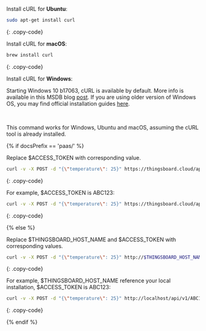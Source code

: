 Install cURL for **Ubuntu**:

```bash
sudo apt-get install curl
```
{: .copy-code}


Install cURL for **macOS**:

```bash
brew install curl
```
{: .copy-code}

Install cURL for **Windows**:

Starting Windows 10 b17063, cURL is available by default. 
More info is available in this MSDB blog [post](https://blogs.msdn.microsoft.com/commandline/2018/01/18/tar-and-curl-come-to-windows/).
If you are using older version of Windows OS, you may find official installation guides [here](https://curl.haxx.se/).

<br/>

This command works for Windows, Ubuntu and macOS, assuming the cURL tool is already installed. 

{% if docsPrefix == 'paas/' %}

Replace $ACCESS_TOKEN with corresponding value.

```bash
curl -v -X POST -d "{\"temperature\": 25}" https://thingsboard.cloud/api/v1/$ACCESS_TOKEN/telemetry --header "Content-Type:application/json" 
```
{: .copy-code}

For example, $ACCESS_TOKEN is ABC123:

```bash
curl -v -X POST -d "{\"temperature\": 25}" https://thingsboard.cloud/api/v1/ABC123/telemetry --header "Content-Type:application/json"
```
{: .copy-code}

{% else %}

Replace $THINGSBOARD_HOST_NAME and $ACCESS_TOKEN with corresponding values.

```bash
curl -v -X POST -d "{\"temperature\": 25}" http://$THINGSBOARD_HOST_NAME/api/v1/$ACCESS_TOKEN/telemetry --header "Content-Type:application/json" 
```
{: .copy-code}

For example, $THINGSBOARD_HOST_NAME reference your local installation, $ACCESS_TOKEN is ABC123:

```bash
curl -v -X POST -d "{\"temperature\": 25}" http://localhost/api/v1/ABC123/telemetry --header "Content-Type:application/json"
```
{: .copy-code}

{% endif %}